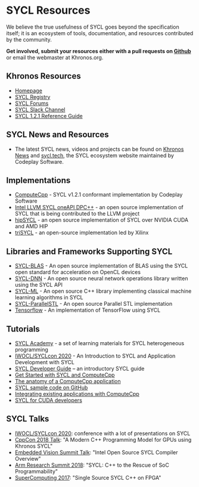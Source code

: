 # SYCL Resources

We believe the true usefulness of SYCL goes beyond the specification
itself; it is an ecosystem of tools, documentation, and resources
contributed by the community.

**Get involved, submit your resources either with a pull requests on [Github](https://github.com/KhronosGroup/Khronosdotorg/blob/master/api/sycl/resources.md)** or email the webmaster at Khronos.org.

## Khronos Resources
* [Homepage](https://www.khronos.org/sycl/)
* [SYCL Registry](https://www.khronos.org/registry/SYCL/)
* [SYCL Forums](https://community.khronos.org/c/sycl)
* [SYCL Slack Channel](https://khronosdevs.slack.com/messages/CE9UX4CHG)
* [SYCL 1.2.1 Reference Guide](https://www.khronos.org/registry/SYCL/specs/sycl-1.2.1.pdf)

## SYCL News and Resources
* The latest SYCL news, videos and projects can be found on [Khronos News](https://www.khronos.org/news/tags/tag/SYCL) and [sycl.tech](https://sycl.tech), the SYCL ecosystem website maintained by Codeplay Software.

## Implementations
* [ComputeCpp](http://developer.codeplay.com/) - SYCL v1.2.1 conformant implementation by Codeplay Software
* [Intel LLVM SYCL oneAPI
  DPC++](https://github.com/intel/llvm/tree/sycl) - an open source
  implementation of SYCL that is being contributed to the LLVM project
* [hipSYCL](https://github.com/illuhad/hipSYCL) - an open source
  implementation of SYCL over NVIDIA CUDA and AMD HIP
* [triSYCL](https://github.com/triSYCL/triSYCL) - an open-source implementation led by Xilinx

## Libraries and Frameworks Supporting SYCL
* [SYCL-BLAS](https://github.com/codeplaysoftware/sycl-blas) - An open source implementation of BLAS using the SYCL open standard for acceleration on OpenCL devices
* [SYCL-DNN](https://github.com/codeplaysoftware/SYCL-DNN) - An open source neural network operations library written using the SYCL API
* [SYCL-ML](https://github.com/codeplaysoftware/SYCL-ML) - An open source C++ library implementing classical machine learning algorithms in SYCL
* [SYCL-ParallelSTL](https://github.com/KhronosGroup/SyclParallelSTL) - An open source Parallel STL implementation
* [Tensorflow](https://github.com/codeplaysoftware/tensorflow) - An implementation of TensorFlow using SYCL

## Tutorials
* [SYCL Academy](https://github.com/codeplaysoftware/syclacademy) - a
  set of learning materials for SYCL heterogeneous programming
* [IWOCL/SYCLcon
  2020](https://www.iwocl.org/iwocl-2020/sycl-tutorials/) - An
  Introduction to SYCL and Application Development with SYCL
* [SYCL Developer Guide](https://developer.codeplay.com/computecppce/latest/sycl-guide-introduction) – an introductory SYCL guide
* [Get Started with SYCL and ComputeCpp](https://developer.codeplay.com/computecppce/latest/getting-started-guide)
* [The anatomy of a ComputeCpp application](https://developer.codeplay.com/computecppce/latest/anatomy-of-a-computecpp-app)
* [SYCL sample code on GitHub](https://github.com/codeplaysoftware/computecpp-sdk)
* [Integrating existing applications with ComputeCpp](https://developer.codeplay.com/computecppce/latest/integration-guide)
* [SYCL for CUDA developers](https://developer.codeplay.com/computecppce/latest/sycl-for-cuda-developers)

## SYCL Talks
* [IWOCL/SYCLcon
  2020](https://www.iwocl.org/iwocl-2020/conference-program/):
  conference with a lot of presentations on SYCL
* [CppCon 2018 Talk](https://www.youtube.com/embed/miqZS6aS9K0): "A Modern C++ Programming Model for GPUs using Khronos SYCL"
* [Embedded Vision Summit Talk](https://www.youtube.com/embed/H55cXqLeMLQ): "Intel Open Source SYCL Compiler Overview"
* [Arm Research Summit 2018](https://www.youtube.com/embed/XXejyI4-WEI): "SYCL: C++ to the Rescue of SoC Programmability"
* [SuperComputing 2017](https://www.youtube.com/embed/4r6FXxknJEA): "Single Source SYCL C++ on FPGA"
